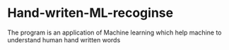 # Hand-writen-ML-recoginse
The program is an application of Machine learning which help machine to understand human hand written words
